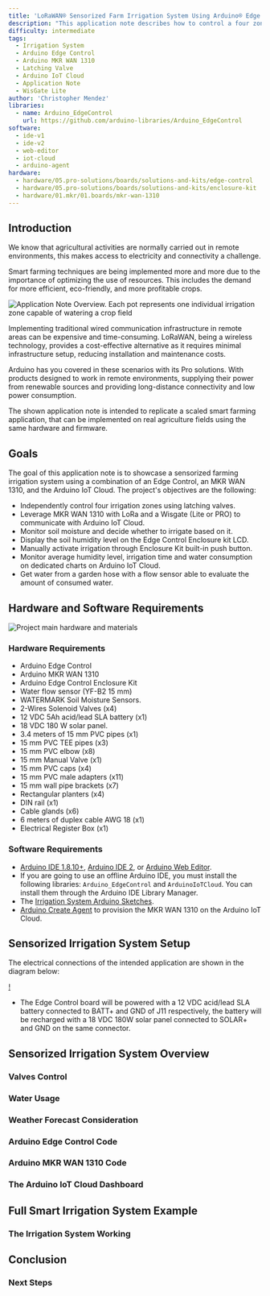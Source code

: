 ```yaml
---
title: 'LoRaWAN® Sensorized Farm Irrigation System Using Arduino® Edge Control'
description: "This application note describes how to control a four zones irrigation system using the Edge Control and the Arduino IoT Cloud with LoRaWAN® connectivity"
difficulty: intermediate
tags:
  - Irrigation System
  - Arduino Edge Control
  - Arduino MKR WAN 1310
  - Latching Valve
  - Arduino IoT Cloud
  - Application Note
  - WisGate Lite
author: 'Christopher Mendez'
libraries:
  - name: Arduino_EdgeControl
    url: https://github.com/arduino-libraries/Arduino_EdgeControl
software:
  - ide-v1
  - ide-v2
  - web-editor
  - iot-cloud
  - arduino-agent
hardware:
  - hardware/05.pro-solutions/boards/solutions-and-kits/edge-control
  - hardware/05.pro-solutions/boards/solutions-and-kits/enclosure-kit
  - hardware/01.mkr/01.boards/mkr-wan-1310
---
```


## Introduction

We know that agricultural activities are normally carried out in remote environments, this makes access to electricity and connectivity a challenge. 

Smart farming techniques are being implemented more and more due to the importance of optimizing the use of resources. This includes the demand for more efficient, eco-friendly, and more profitable crops.

![Application Note Overview. Each pot represents one individual irrigation zone capable of watering a crop field](assets/Thumbnail-green.png)

Implementing traditional wired communication infrastructure in remote areas can be expensive and time-consuming. LoRaWAN, being a wireless technology, provides a cost-effective alternative as it requires minimal infrastructure setup, reducing installation and maintenance costs.

Arduino has you covered in these scenarios with its Pro solutions. With products designed to work in remote environments, supplying their power from renewable sources and providing long-distance connectivity and low power consumption.

The shown application note is intended to replicate a scaled smart farming application, that can be implemented on real agriculture fields using the same hardware and firmware.

## Goals

The goal of this application note is to showcase a sensorized farming irrigation system using a combination of an Edge Control, an MKR WAN 1310, and the Arduino IoT Cloud. The project's objectives are the following:

- Independently control four irrigation zones using latching valves.
- Leverage MKR WAN 1310 with LoRa and a Wisgate (Lite or PRO) to communicate with Arduino IoT Cloud.
- Monitor soil moisture and decide whether to irrigate based on it. 
- Display the soil humidity level on the Edge Control Enclosure kit LCD.
- Manually activate irrigation through Enclosure Kit built-in push button.
- Monitor average humidity level, irrigation time and water consumption on dedicated charts on Arduino IoT Cloud.
- Get water from a garden hose with a flow sensor able to evaluate the amount of consumed water.

## Hardware and Software Requirements

![Project main hardware and materials](assets/hardware_16-9.png)

### Hardware Requirements
- Arduino Edge Control
- Arduino MKR WAN 1310
- Arduino Edge Control Enclosure Kit
- Water flow sensor (YF-B2 15 mm)
- WATERMARK Soil Moisture Sensors.
- 2-Wires Solenoid Valves (x4)
- 12 VDC 5Ah acid/lead SLA battery (x1)
- 18 VDC 180 W solar panel.
- 3.4 meters of 15 mm PVC pipes (x1)
- 15 mm PVC TEE pipes (x3)
- 15 mm PVC elbow (x8)
- 15 mm Manual Valve (x1)
- 15 mm PVC caps (x4)
- 15 mm PVC male adapters (x11)
- 15 mm wall pipe brackets (x7)
- Rectangular planters (x4)
- DIN rail (x1)
- Cable glands (x6)
- 6 meters of duplex cable AWG 18 (x1)
- Electrical Register Box (x1)

### Software Requirements

- [Arduino IDE 1.8.10+](https://www.arduino.cc/en/software), [Arduino IDE 2](https://www.arduino.cc/en/software), or [Arduino Web Editor](https://create.arduino.cc/editor).
- If you are going to use an offline Arduino IDE, you must install the following libraries: `Arduino_EdgeControl` and `ArduinoIoTCloud`. You can install them through the Arduino IDE Library Manager.
- The [Irrigation System Arduino Sketches](assets/Edge-Control_MKR_Codes.zip).
- [Arduino Create Agent](https://create.arduino.cc/getting-started/plugin/welcome) to provision the MKR WAN 1310 on the Arduino IoT Cloud.

## Sensorized Irrigation System Setup

The electrical connections of the intended application are shown in the diagram below:

[!]()

- The Edge Control board will be powered with a 12 VDC acid/lead SLA battery connected to BATT+ and GND of J11 respectively, the battery will be recharged with a 18 VDC 180W solar panel connected to SOLAR+ and GND on the same connector.

## Sensorized Irrigation System Overview

### Valves Control

### Water Usage

### Weather Forecast Consideration

### Arduino Edge Control Code

### Arduino MKR WAN 1310 Code

### The Arduino IoT Cloud Dashboard

## Full Smart Irrigation System Example

### The Irrigation System Working

## Conclusion

### Next Steps